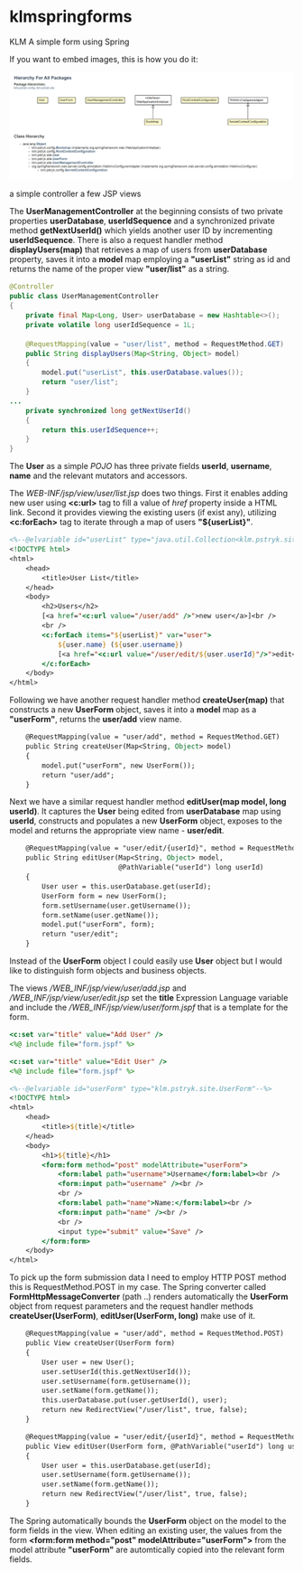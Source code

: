 # klmspringforms
KLM A simple form using Spring


If you want to embed images, this is how you do it:

![KLM package diagram](https://github.com/cklimkowski/klmspringforms/blob/master/wiki/klmpackages.png)

a simple controller
a few JSP views

The **UserManagementController** at the beginning consists of two private properties **userDatabase**, **userIdSequence** and a synchronized private method **getNextUserId()** which yields another user ID by incrementing **userIdSequence**. There is also a request handler method **displayUsers(map)** that retrieves a map of users from **userDatabase** property, saves it into a **model** map employing a **"userList"** string as id and returns the name of the proper view **"user/list"** as a string.

```java
@Controller
public class UserManagementController
{
    private final Map<Long, User> userDatabase = new Hashtable<>();
    private volatile long userIdSequence = 1L;

    @RequestMapping(value = "user/list", method = RequestMethod.GET)
    public String displayUsers(Map<String, Object> model)
    {
        model.put("userList", this.userDatabase.values());
        return "user/list";
    }
...
    private synchronized long getNextUserId()
    {
        return this.userIdSequence++;
    }
}

```
The **User** as a simple *POJO* has three private fields **userId**, **username**, **name** and the relevant mutators and accessors.

The *WEB-INF/jsp/view/user/list.jsp* does two things. First it enables adding new user using **<c:url>** tag to fill a value of *href* property inside a HTML link. Second it provides viewing the existing users (if exist any), utilizing **<c:forEach>** tag to iterate through a map of users **"${userList}"**.

```jsp
<%--@elvariable id="userList" type="java.util.Collection<klm.pstryk.site.User>"--%>
<!DOCTYPE html>
<html>
    <head>
        <title>User List</title>
    </head>
    <body>
        <h2>Users</h2>
        [<a href="<c:url value="/user/add" />">new user</a>]<br />
        <br />
        <c:forEach items="${userList}" var="user">
            ${user.name} (${user.username})
            [<a href="<c:url value="/user/edit/${user.userId}"/>">edit</a>]<br/>
        </c:forEach>
    </body>
</html>
```

Following we have another request handler method **createUser(map)** that constructs a new **UserForm** object, saves it into a **model** map as a **"userForm"**, returns the  **user/add** view name.
```jsp
    @RequestMapping(value = "user/add", method = RequestMethod.GET)
    public String createUser(Map<String, Object> model)
    {
        model.put("userForm", new UserForm());
        return "user/add";
    }
```
Next we have a similar request handler method **editUser(map model, long userId)**. It captures the **User** being edited from **userDatabase** map using **userId**, constructs and populates a new **UserForm** object, exposes to the model and returns the appropriate view name - **user/edit**.
```jsp
    @RequestMapping(value = "user/edit/{userId}", method = RequestMethod.GET)
    public String editUser(Map<String, Object> model,
                           @PathVariable("userId") long userId)
    {
        User user = this.userDatabase.get(userId);
        UserForm form = new UserForm();
        form.setUsername(user.getUsername());
        form.setName(user.getName());
        model.put("userForm", form);
        return "user/edit";
    }

```
Instead of the **UserForm** object I could easily use **User** object but I would like to distinguish form objects and business objects.

The views */WEB_INF/jsp/view/user/add.jsp* and */WEB_INF/jsp/view/user/edit.jsp* set the **title** Expression Language variable and include the */WEB_INF/jsp/view/user/form.jspf* that is a template for the form.

```jsp
<c:set var="title" value="Add User" />
<%@ include file="form.jspf" %>
```
```jsp
<c:set var="title" value="Edit User" />
<%@ include file="form.jspf" %>
```
```jsp
<%--@elvariable id="userForm" type="klm.pstryk.site.UserForm"--%>
<!DOCTYPE html>
<html>
    <head>
        <title>${title}</title>
    </head>
    <body>
        <h1>${title}</h1>
        <form:form method="post" modelAttribute="userForm">
            <form:label path="username">Username</form:label><br />
            <form:input path="username" /><br />
            <br />
            <form:label path="name">Name:</form:label><br />
            <form:input path="name" /><br />
            <br />
            <input type="submit" value="Save" />
        </form:form>
    </body>
</html>
```

To pick up the form submission data I need to employ HTTP POST method this is RequestMethod.POST in my case. The Spring converter called **FormHttpMessageConverter** (path ..) renders automatically the **UserForm** object from request parameters and the request handler methods **createUser(UserForm)**, **editUser(UserForm, long)** make use of it.
```jsp
    @RequestMapping(value = "user/add", method = RequestMethod.POST)
    public View createUser(UserForm form)
    {
        User user = new User();
        user.setUserId(this.getNextUserId());
        user.setUsername(form.getUsername());
        user.setName(form.getName());
        this.userDatabase.put(user.getUserId(), user);
        return new RedirectView("/user/list", true, false);
    }
```
```jsp
    @RequestMapping(value = "user/edit/{userId}", method = RequestMethod.POST)
    public View editUser(UserForm form, @PathVariable("userId") long userId)
    {
        User user = this.userDatabase.get(userId);
        user.setUsername(form.getUsername());
        user.setName(form.getName());
        return new RedirectView("/user/list", true, false);
    }
```

The Spring automatically bounds the **UserForm** object on the model to the form fields in the view. When editing an existing user, the values from the form **<form:form method="post" modelAttribute="userForm">** from the model attribute **"userForm"** are automtically copied into the relevant form fields.




